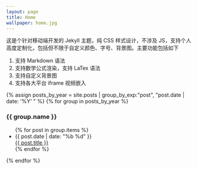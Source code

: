 ```yaml
---
layout: page
title: Home
wallpaper: home.jpg
---
```


这是个针对移动端开发的 Jekyll 主题，纯 CSS 样式设计，不涉及 JS，支持个人高度定制化，包括但不限于自定义颜色、字号、背景图。主要功能包括如下

1. 支持 Markdown 语法
2. 支持数学公式渲染，支持 LaTex 语法
3. 支持自定义背景图
4. 支持各大平台 iframe 视频嵌入


{% assign posts_by_year = site.posts | group_by_exp:"post", "post.date | date: '%Y' " %}
{% for group in posts_by_year %}

<h3>{{ group.name }}</h3>
<ul>
  {% for post in group.items %}
    <li>
      <div class="archive-date">{{ post.date | date: "%b %d" }}</div>
      <a href="{{ site.baseurl }}{{ post.url }}">{{ post.title }}</a>
    </li>
  {% endfor %}
</ul>
{% endfor %}
